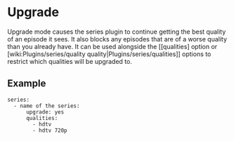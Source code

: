 # Upgrade

Upgrade mode causes the series plugin to continue getting the best quality of an episode it sees. It also blocks any episodes that are of a worse quality than you already have. It can be used alongside the [[qualities] option or [wiki:Plugins/series/quality quality|Plugins/series/qualities]] options to restrict which qualities will be upgraded to.

## Example


    series:
      - name of the series:
          upgrade: yes
          qualities:
            - hdtv
            - hdtv 720p

